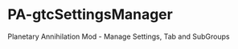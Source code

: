 PA-gtcSettingsManager
=====================

Planetary Annihilation Mod - Manage Settings, Tab and SubGroups
